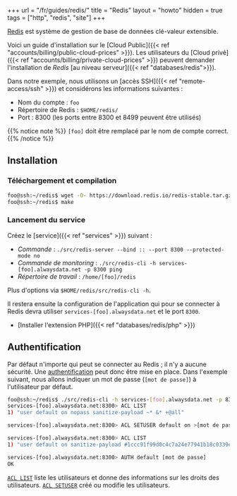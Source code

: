 +++
url = "/fr/guides/redis/"
title = "Redis"
layout = "howto"
hidden = true
tags = ["http", "redis", "site"]
+++

[Redis](https://redis.io/) est système de gestion de base de données clé-valeur extensible.

Voici un guide d'installation sur le [Cloud Public]({{< ref "accounts/billing/public-cloud-prices" >}}). Les utilisateurs du [Cloud privé]({{< ref "accounts/billing/private-cloud-prices" >}}) peuvent demander l'installation de *Redis* [au niveau serveur]({{< ref "databases/redis">}}).

Dans notre exemple, nous utilisons un [accès SSH]({{< ref "remote-access/ssh" >}}) et considérons les informations suivantes :

- Nom du compte : `foo`
- Répertoire de Redis : `$HOME/redis/`
- Port : 8300 (les ports entre 8300 et 8499 peuvent être utilisés)

{{% notice note %}}
`[foo]` doit être remplacé par le nom de compte correct.
{{% /notice %}}

## Installation

### Téléchargement et compilation

```sh
foo@ssh:~/redis$ wget -O- https://download.redis.io/redis-stable.tar.gz | tar -xz --strip-components=1
foo@ssh:~/redis$ make
```

### Lancement du service

Créez le [service]({{< ref "services" >}}) suivant :

- *Commande* : `./src/redis-server --bind :: --port 8300 --protected-mode no`
- *Commande de monitoring* : `./src/redis-cli -h services-[foo].alwaysdata.net -p 8300 ping`
- *Répertoire de travail* : `/home/[foo]/redis`

Plus d'options via `$HOME/redis/src/redis-cli -h`.

Il restera ensuite la configuration de l'application qui pour se connecter à Redis devra utiliser `services-[foo].alwaysdata.net` et le port `8300`.

- [Installer l'extension PHP]({{< ref "databases/redis/php" >}})

## Authentification

Par défaut n'importe qui peut se connecter au Redis ; il n'y a aucune sécurité. Une [authentification](https://redis.io/docs/management/security/acl/) peut donc être mise en place. Dans l'exemple suivant, nous allons indiquer un mot de passe (`[mot de passe]`) à l'utilisateur par défaut.

```sh
foo@ssh:~/redis$ ./src/redis-cli -h services-[foo].alwaysdata.net -p 8300
services-[foo].alwaysdata.net:8300> ACL LIST
1) "user default on nopass sanitize-payload ~* &* +@all"

services-[foo].alwaysdata.net:8300> ACL SETUSER default on >[mot de passe]

services-[foo].alwaysdata.net:8300> ACL LIST
1) "user default on sanitize-payload #1ccc91f99d0c4c7a24e77941b18c0339ecb3eaf5ad7ae9ad816a7e69d83b69db ~* &* +@all"

services-[foo].alwaysdata.net:8300> AUTH default [mot de passe]
OK
```

[`ACL LIST`](https://redis.io/commands/acl-list/) liste les utilisateurs et donne des informations sur les droits des utilisateurs.
[`ACL SETUSER`](https://redis.io/commands/acl-setuser/) créé ou modifie les utilisateurs.
